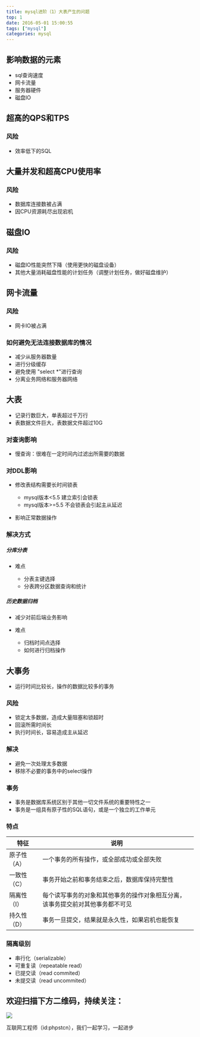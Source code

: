 ```yaml
---
title: mysql进阶（1）大表产生的问题
top: 1
date: 2016-05-01 15:00:55
tags: ["mysql"]
categories: mysql
---
```


## 影响数据的元素

- sql查询速度
- 网卡流量
- 服务器硬件
- 磁盘IO

## 超高的QPS和TPS

### 风险

- 效率低下的SQL

## 大量并发和超高CPU使用率

### 风险

- 数据库连接数被占满
- 因CPU资源耗尽出现宕机

## 磁盘IO

### 风险

- 磁盘IO性能突然下降（使用更快的磁盘设备）
- 其他大量消耗磁盘性能的计划任务（调整计划任务，做好磁盘维护）

## 网卡流量

### 风险

- 网卡IO被占满

### 如何避免无法连接数据库的情况

- 减少从服务器数量
- 进行分级缓存
- 避免使用 "select *"进行查询
- 分离业务网络和服务器网络

## 大表

- 记录行数巨大，单表超过千万行
- 表数据文件巨大，表数据文件超过10G

### 对查询影响

- 慢查询：很难在一定时间内过滤出所需要的数据

### 对DDL影响

- 修改表结构需要长时间锁表

  - mysql版本<5.5 建立索引会锁表
  - mysql版本>=5.5 不会锁表会引起主从延迟

- 影响正常数据操作

### 解决方式

##### 分库分表

- 难点

  - 分表主键选择
  - 分表跨分区数据查询和统计

##### 历史数据归档

- 减少对前后端业务影响

- 难点

  - 归档时间点选择
  - 如何进行归档操作

## 大事务

- 运行时间比较长，操作的数据比较多的事务

### 风险

- 锁定太多数据，造成大量阻塞和锁超时
- 回滚所需时间长
- 执行时间长，容易造成主从延迟

### 解决

- 避免一次处理太多数据
- 移除不必要的事务中的select操作

### 事务

- 事务是数据库系统区别于其他一切文件系统的重要特性之一
- 事务是一组具有原子性的SQL语句，或是一个独立的工作单元

### 特点

特征     | 说明
------ | ---------------------------------------
原子性（A） | 一个事务的所有操作，或全部成功或全部失败
一致性（C） | 事务开始之前和事务结束之后，数据库保持完整性
隔离性（I） | 每个读写事务的对象和其他事务的操作对象相互分离，该事务提交前对其他事务都不可见
持久性（D） | 事务一旦提交，结果就是永久性，如果宕机也能恢复

### 隔离级别

- 串行化（serializable）
- 可重复读（repeatable read）
- 已提交读（read commited）
- 未提交读（read uncommited）

## 欢迎扫描下方二维码，持续关注：

![](https://ww1.sinaimg.cn/large/a616b9a4gy1g4xzv954a4j20760763yo.jpg)

互联网工程师（id:phpstcn），我们一起学习，一起进步
